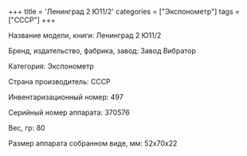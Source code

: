 +++
title = 'Ленинград 2 Ю11/2'
categories = ["Экспонометр"]
tags = ["СССР"]
+++

Название модели, книги: Ленинград 2 Ю11/2

Бренд, издательство, фабрика, завод: Завод Вибратор

Категория: Экспонометр

Страна производитель: СССР

Инвентаризационный номер: 497

Серийный номер аппарата: 370576

Вес, гр: 80

Размер аппарата  собранном виде, мм: 52х70х22

